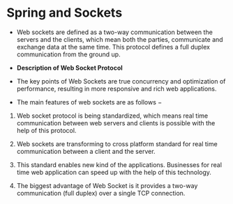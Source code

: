 # Spring and Sockets


* Web sockets are defined as a two-way communication between the servers and the clients, which mean both the parties, communicate and exchange data at the same time. This protocol defines a full duplex communication from the ground up.

* **Description of Web Socket Protocol**

* The key points of Web Sockets are true concurrency and optimization of performance, resulting in more responsive and rich web applications.

* The main features of web sockets are as follows −

1. Web socket protocol is being standardized, which means real time communication between web servers and clients is possible with the help of this protocol.

2. Web sockets are transforming to cross platform standard for real time communication between a client and the server.

3. This standard enables new kind of the applications. Businesses for real time web application can speed up with the help of this technology.

4. The biggest advantage of Web Socket is it provides a two-way communication (full duplex) over a single TCP connection.
